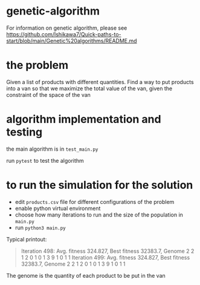 # genetic-algorithm
For information on genetic algorithm, please see https://github.com/Ishikawa7/Quick-paths-to-start/blob/main/Genetic%20algorithms/README.md

# the problem
Given a list of products with different quantities. Find a way to put products into a van so that we maximize the total value of the van, given the constraint of the space of the van

# algorithm implementation and testing
the main algorithm is in `test_main.py`

run `pytest` to test the algorithm

# to run the simulation for the solution
- edit `products.csv` file for different configurations of the problem
- enable python virtual environment
- choose how many iterations to run and the size of the population in `main.py`
- run `python3 main.py`

Typical printout:


>Iteration 498: Avg. fitness 324.827, Best fitness 32383.7, Genome 2 2 1 2 0 1 0 1 3 9 1 0 1 1
> Iteration 499: Avg. fitness 324.827, Best fitness 32383.7, Genome 2 2 1 2 0 1 0 1 3 9 1 0 1 1

The genome is the quantity of each product to be put in the van